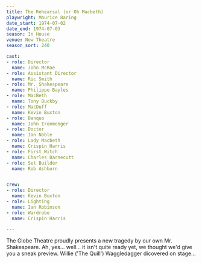 ```yaml
---
title: The Rehearsal (or Oh Macbeth)
playwright: Maurice Baring
date_start: 1974-07-02
date_end: 1974-07-03
season: In House
venue: New Theatre
season_sort: 240

cast:
- role: Director
  name: John McRae
- role: Assistant Director
  name: Ric Smith
- role: Mr. Shakespeare
  name: Philippe Bayles
- role: MacBeth
  name: Tony Buckby
- role: MacDuff
  name: Kevin Buxton
- role: Banquo
  name: John Ironmonger
- role: Doctor
  name: Ian Noble
- role: Lady Macbeth
  name: Crispin Harris
- role: First Witch
  name: Charles Barnecutt
- role: Set Builder
  name: Rob Ashburn


crew:
- role: Director
  name: Kevin Buxton
- role: Lighting
  name: Ian Robinson
- role: Wardrobe
  name: Crispin Harris

---
```


The Globe Theatre proudly presents a new tragedy by our own Mr. Shakespeare. Ah, yes... well... it isn't quite ready yet, we thought we'd give you a sneak preview. Willie ('The Quill') Waggledagger dicovered on stage...
